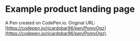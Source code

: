 # Example product landing page

A Pen created on CodePen.io. Original URL: [https://codepen.io/ricardobar96/pen/PomyOgz](https://codepen.io/ricardobar96/pen/PomyOgz).



